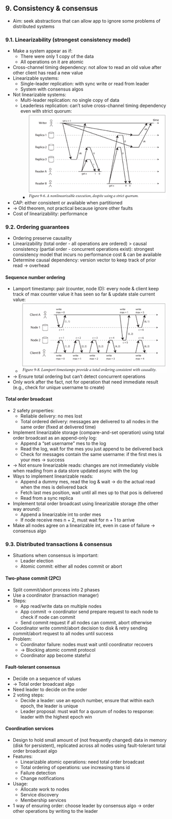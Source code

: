 ## 9. Consistency & consensus
- Aim: seek abstractions that can allow app to ignore some problems of distributed systems
### 9.1. Linearizability (strongest consistency model)
- Make a system appear as if:
  - There were only 1 copy of the data
  - All operations on it are atomic
- Cross-channel timing dependency: not allow to read an old value after other client has read a new value
- Linearizable systems:
  - Single-leader replication: with sync write or read from leader
  - System with consensus algos
- Not linearizable systems:
  - Multi-leader replication: no single copy of data
  - Leaderless replication: can’t solve cross-channel timing dependency even with strict quorum:
    - <img src="./resources/9.6.png" width="500">
- CAP: either consistent or available when partitioned 
- -> Old theorem, not practical because ignore other faults
- Cost of linearizability: performance
### 9.2. Ordering guarantees
- Ordering preserve causality
- Linearizability (total order - all operations are ordered) > causal consistency (partial order - concurrent operations exist):
strongest consistency model that incurs no performance cost & can be available
- Determine causal dependency: version vector to keep track of prior read -> overhead
#### Sequence number ordering
- Lamport timestamp: pair (counter, node ID): every node & client keep track of max counter value it has seen so far & update stale current value:
  - <img src="./resources/9.8.png" width="500">
- -> Ensure total ordering but can’t detect concurrent operations
- Only work after the fact, not for operation that need immediate result (e.g., check for unique username to create)
#### Total order broadcast
- 2 safety properties:
  - Reliable delivery: no mes lost
  - Total ordered delivery: messages are delivered to all nodes in the same order (fixed at delivered time)
- Implement linearizable storage (compare-and-set operation) using total order broadcast as an append-only log:
  - Append a “set username” mes to the log
  - Read the log, wait for the mes you just append to be delivered back
  - Check for messages contain the same username: if the first mes is your mes -> success 
- -> Not ensure linearizable reads: changes are not immediately visible when reading from a data store updated async with the log
- Ways to implement linearizable reads:
  - Append a dummy mes, read the log & wait -> do the actual read when the mes is delivered back
  - Fetch last mes position, wait until all mes up to that pos is delivered
  - Read from a sync replica
- Implement total order broadcast using linearizable storage (the other way around):
  - Append a linearizable int to order mes
  - If node receive mes n + 2, must wait for n + 1 to arrive
- Make all nodes agree on a linearizable int, even in case of failure -> consensus algo
### 9.3. Distributed transactions & consensus
- Situations when consensus is important:
  - Leader election
  - Atomic commit: either all nodes commit or abort
#### Two-phase commit (2PC)
- Split commit/abort process into 2 phases
- Use a coordinator (transaction manager)
- Steps:
  - App read/write data on multiple nodes
  - App commit -> coordinator send prepare request to each node to check if node can commit
  - Send commit request if all nodes can commit, abort otherwise
- Coordinator write commit/abort decision to disk & retry sending commit/abort request to all nodes until success
- Problem:
  - Coordinator failure: nodes must wait until coordinator recovers 
  - -> Blocking atomic commit protocol
  - Coordinator app become stateful
#### Fault-tolerant consensus
- Decide on a sequence of values
- -> Total order broadcast algo
- Need leader to decide on the order
- 2 voting steps:
  - Decide a leader: use an epoch number, ensure that within each epoch, the leader is unique
  - Leader proposal: must wait for a quorum of nodes to response: leader with the highest epoch win
#### Coordination services
- Design to hold small amount of (not frequently changed) data in memory (disk for persistent),
replicated across all nodes using fault-tolerant total order broadcast algo
- Features:
  - Linearizable atomic operations: need total order broadcast
  - Total ordering of operations: use increasing trans id
  - Failure detection
  - Change notifications
- Usage:
  - Allocate work to nodes
  - Service discovery
  - Membership services
- 1 way of ensuring order: choose leader by consensus algo -> order other operations by writing to the leader

